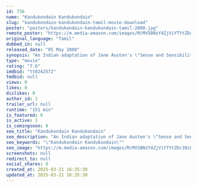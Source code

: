 ```yaml
---
id: 736
name: "Kandukondain Kandukondain"
slug: "kandukondain-kandukondain-tamil-movie-download"
poster: "posters/kandukondain-kandukondain-tamil-2000.jpg"
remote_poster: "https://m.media-amazon.com/images/M/MV5BNzY4ZjViYTYtZDc1Ni00MzMxLWI0MGYtZDFhZThlNDNiMTljXkEyXkFqcGdeQXVyMTEzNzg0Mjkx._V1_SX300.jpg"
original_language: "Tamil"
dubbed_in: null
released_date: "05 May 2000"
synopsis: "An Indian adaptation of Jane Austen's \"Sense and Sensibility\" focusing on two sisters of opposing temperaments."
type: "movie"
rating: "7.6"
imdbid: "tt0242572"
tmdbid: null
views: 0
likes: 0
dislikes: 0
author_id: 1
trailer_url: null
runtime: "151 min"
is_featured: 0
is_active: 1
is_comingsoon: 0
seo_title: "Kandukondain Kandukondain"
seo_description: "An Indian adaptation of Jane Austen's \"Sense and Sensibility\" focusing on two sisters of opposing temperaments."
seo_keywords: "\"Kandukondain Kandukondain\""
seo_image: "https://m.media-amazon.com/images/M/MV5BNzY4ZjViYTYtZDc1Ni00MzMxLWI0MGYtZDFhZThlNDNiMTljXkEyXkFqcGdeQXVyMTEzNzg0Mjkx._V1_SX300.jpg"
screenshots: null
redirect_to: null
social_shares: 0
created_at: 2025-03-21 16:35:30
updated_at: 2025-03-21 16:35:30
---
```


